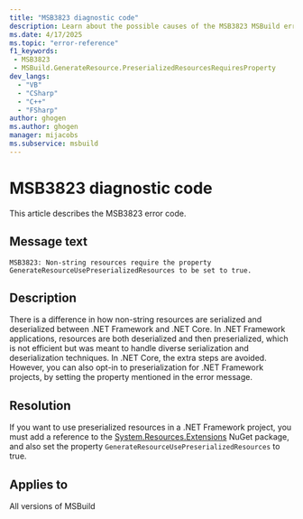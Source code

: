 ```yaml
---
title: "MSB3823 diagnostic code"
description: Learn about the possible causes of the MSB3823 MSBuild error, and get troubleshooting tips.
ms.date: 4/17/2025
ms.topic: "error-reference"
f1_keywords:
 - MSB3823
 - MSBuild.GenerateResource.PreserializedResourcesRequiresProperty
dev_langs:
  - "VB"
  - "CSharp"
  - "C++"
  - "FSharp"
author: ghogen
ms.author: ghogen
manager: mijacobs
ms.subservice: msbuild
---
```


# MSB3823 diagnostic code

<!-- :::ErrorDefinitionDescription::: -->
<!-- :::editable-content name="introDescription"::: -->
This article describes the MSB3823 error code.
<!-- :::editable-content-end::: -->

## Message text

`MSB3823: Non-string resources require the property GenerateResourceUsePreserializedResources to be set to true.`

<!-- :::editable-content name="postOutputDescription"::: -->
<!--
{StrBegin="MSB3823: "}
-->
## Description

There is a difference in how non-string resources are serialized and deserialized between .NET Framework and .NET Core. In .NET Framework applications, resources are both deserialized and then preserialized, which is not efficient but was meant to handle diverse serialization and deserialization techniques. In .NET Core, the extra steps are avoided. However, you can also opt-in to preserialization for .NET Framework projects, by setting the property mentioned in the error message.

## Resolution

If you want to use preserialized resources in a .NET Framework project, you must add a reference to the [System.Resources.Extensions](https://www.nuget.org/packages/System.Resources.Extensions) NuGet package, and also set the property `GenerateResourceUsePreserializedResources` to true.

<!-- :::editable-content-end::: -->
<!-- :::ErrorDefinitionDescription-end::: -->

## Applies to

All versions of MSBuild
